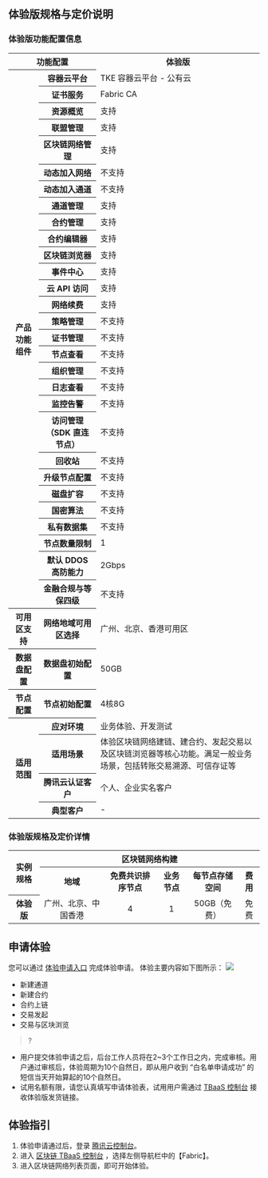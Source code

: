 ## 体验版规格与定价说明

### 体验版功能配置信息

<table>
	<tr>
	<th colspan=2 width="35%">功能配置</th><th>体验版</th>
	</tr>
	<tr>
	<th rowspan=29>产品功能组件</th>
	<th>容器云平台</th><td>TKE 容器云平台 - 公有云</td>
	</tr>
	<tr>	<th>证书服务</th><td>Fabric CA</td>	</tr>
	<tr>	<th>资源概览</th><td>支持</td>	</tr>
	<tr>	<th>联盟管理</th><td>支持</td>	</tr>
	<tr>	<th>区块链网络管理</th><td>支持</td>	</tr>
	<tr>	<th>动态加入网络</th><td>不支持</td>	</tr>
	<tr>	<th>动态加入通道</th><td>不支持</td>	</tr>
	<tr>	<th>通道管理</th><td>支持</td>	</tr>
	<tr>	<th>合约管理</th><td>支持</td>	</tr>
	<tr>	<th>合约编辑器</th><td>支持</td>	</tr>
	<tr>	<th>区块链浏览器</th><td>支持</td>	</tr>
	<tr>	<th>事件中心</th><td>支持</td>	</tr>
	<tr>	<th>云 API 访问</th><td>支持</td>	</tr>
	<tr>	<th>网络续费</th><td>支持</td>	</tr>
	<tr>	<th>策略管理</th><td>不支持</td>	</tr>
	<tr>	<th>证书管理</th><td>不支持</td>	</tr>
	<tr>	<th>节点查看</th><td>不支持</td>	</tr>
	<tr>	<th>组织管理</th><td>不支持</td>	</tr>
	<tr>	<th>日志查看</th><td>不支持</td>	</tr>
	<tr>	<th>监控告警</th><td>不支持</td>	</tr>
	<tr>	<th>访问管理（SDK 直连节点）</th><td>不支持</td>	</tr>
	<tr>	<th>回收站</th><td>不支持</td>	</tr>
	<tr>	<th>升级节点配置</th><td>不支持</td>	</tr>
	<tr>	<th>磁盘扩容</th><td>不支持</td>	</tr>
	<tr>	<th>国密算法</th><td>不支持</td>	</tr>
	<tr>	<th>私有数据集</th><td>不支持</td>	</tr>
	<tr>	<th>节点数量限制</th><td>1</td>	</tr>
	<tr>	<th>默认 DDOS 高防能力</th><td>2Gbps</td>	</tr>
	<tr>	<th>金融合规与等保四级</th><td>不支持</td>	</tr>
	<tr>	<th>可用区支持</th> <th>网络地域可用区选择</th> <td>广州、北京、香港可用区</td></tr>
	<tr>	<th>数据盘配置</th> <th>数据盘初始配置</th> <td>50GB </td>	</tr>
	<tr>	<th>节点配置</th> <th>节点初始配置</th> <td>4核8G</td>	</tr>
	<tr>	
	<th rowspan=4>适用范围</th> <th>应对环境</th>
	<td>业务体验、开发测试</td>	
	</tr>
	<tr>	
	<th>适用场景</th>
	<td>体验区块链网络建链、建合约、发起交易以及区块链浏览器等核心功能。满足一般业务场景，包括转账交易溯源、可信存证等</td>
	</tr>
	<tr>
	<th>腾讯云认证客户</th>
	<td>个人、企业实名客户</td>
	</tr>
	<tr>
	<th>典型客户</th>
	<td>-</td>
	</tr>
</table>

### 体验版规格及定价详情
<table>
	<tr>
	<th rowspan=2><center>实例规格</th> <th colspan=5><center>区块链网络构建</th>
	</tr>
	<tr>
	<th><center>地域</th> <th><center>免费共识排序节点</th> <th><center>业务节点</th>
	<th><center>每节点存储空间</th> <th><center>费用</th>
	</tr>
	<tr>
	<th><center>体验版</th> <td><center>广州、北京、中国香港</td> <td><center>4</td> 
	<td><center>1</td>	<td><center>50GB（免费）</td> <td><center>免费</td>
	</tr>
</table>

## 申请体验
您可以通过 [体验申请入口](https://cloud.tencent.com/act/free/more?formId=10003&productType=tbaas_fabric) 完成体验申请。
体验主要内容如下图所示：
![](https://main.qcloudimg.com/raw/517df8e6b1286751ffb009d7e9726e70.png)
- 新建通道
- 新建合约
- 合约上链 
- 交易发起
- 交易与区块浏览



>?
- 用户提交体验申请之后，后台工作人员将在2~3个工作日之内，完成审核。用户通过审核后，体验周期为10个自然日，即从用户收到 “白名单申请成功” 的短信当天开始算起的10个自然日。
- 试用名额有限，请您认真填写申请体验表，试用用户需通过 [TBaaS 控制台](https://url.cn/5ufNJDS) 接收体验版发货链接。

## 体验指引
1. 体验申请通过后，登录 [腾讯云控制台](https://url.cn/5ufNJDS)。
2. 进入 [区块链 TBaaS 控制台](https://console.cloud.tencent.com/tbaas) ，选择左侧导航栏中的【Fabric】。
3. 进入区块链网络列表页面，即可开始体验。

